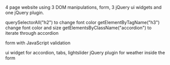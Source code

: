 4 page website using 3 DOM manipulations, form, 3 jQuery ui widgets and one jQuery plugin.


querySelectorAll("h2") to change font color
getElementByTagName("h3") change font color and size
getElementsByClassName("accordion") to iterate through accordion

form with JavaScript validation

ui widget for accordion, tabs, lightslider
jQuery plugin for weather inside the form

